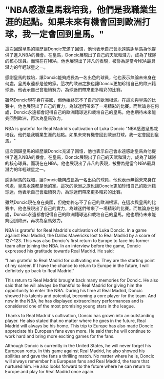 # "NBA感激皇馬栽培我，他們是我職業生涯的起點。如果未來有機會回到歐洲打球，我一定會回到皇馬。" 

這次回歸皇馬的經歷讓Doncic充滿了回憶，他也表示自己會永遠感謝皇馬為他提供了進入NBA的機會。在皇馬，Doncic展現出了自己的天賦和潛力，成為了球隊的核心球員。而現在在NBA，他也展現出了非凡的表現，被譽為是當今NBA最具潛力的年輕球星之一。 

感謝皇馬的栽培，讓Doncic能夠成長為一名出色的球員，他也表示無論未來身在何處，皇馬永遠都是他的家。這次的歐洲之旅也讓Doncic更加珍惜自己的歐洲籍球迷，他表示自己會繼續努力，為球迷們帶來更多精彩的比賽。 

雖然Doncic現在身在美國，但他始終忘不了自己的歐洲根源。在這次與皇馬的比賽中，他也展現出了自己的實力，為球迷們帶來了一場精彩的比賽。而無論身在何處，Doncic永遠都會記得自己的歐洲籍球迷和栽培自己的皇馬，他也期待未來能夠回到歐洲，再次為皇馬效力。 

NBA is grateful for Real Madrid's cultivation of Luka Doncic 
 "NBA感激皇馬栽培我，他們是我職業生涯的起點。如果未來有機會回到歐洲打球，我一定會回到皇馬。" 

這次回歸皇馬的經歷讓Doncic充滿了回憶，他也表示自己會永遠感謝皇馬為他提供了進入NBA的機會。在皇馬，Doncic展現出了自己的天賦和潛力，成為了球隊的核心球員。而現在在NBA，他也展現出了非凡的表現，被譽為是當今NBA最具潛力的年輕球星之一。 

感謝皇馬的栽培，讓Doncic能夠成長為一名出色的球員，他也表示無論未來身在何處，皇馬永遠都是他的家。這次的歐洲之旅也讓Doncic更加珍惜自己的歐洲籍球迷，他表示自己會繼續努力，為球迷們帶來更多精彩的比賽。 

雖然Doncic現在身在美國，但他始終忘不了自己的歐洲根源。在這次與皇馬的比賽中，他也展現出了自己的實力，為球迷們帶來了一場精彩的比賽。而無論身在何處，Doncic永遠都會記得自己的歐洲籍球迷和栽培自己的皇馬，他也期待未來能夠回到歐洲，再次為皇馬效力。 

NBA is grateful for Real Madrid's cultivation of Luka Doncic. In a game against Real Madrid, the Dallas Mavericks lost to Real Madrid by a score of 127-123. This was also Doncic's first return to Europe to face his former team after joining the NBA. In an interview before the game, Doncic expressed his gratitude towards Real Madrid. He said:

"I am grateful to Real Madrid for cultivating me. They are the starting point of my career. If I have the chance to return to Europe in the future, I will definitely go back to Real Madrid." 

This return to Real Madrid brought back many memories for Doncic. He also said that he will always be thankful to Real Madrid for giving him the opportunity to enter the NBA. During his time at Real Madrid, Doncic showed his talents and potential, becoming a core player for the team. And now in the NBA, he has displayed extraordinary performances and is considered one of the most promising young stars in the league. 

Thanks to Real Madrid's cultivation, Doncic has grown into an outstanding player. He also stated that no matter where he goes in the future, Real Madrid will always be his home. This trip to Europe has also made Doncic appreciate his European fans even more. He said that he will continue to work hard and bring more exciting games for the fans. 

Although Doncic is currently in the United States, he will never forget his European roots. In this game against Real Madrid, he also showed his abilities and gave the fans a thrilling match. No matter where he is, Doncic will always remember his European fans and Real Madrid, the team that nurtured him. He also looks forward to the future where he can return to Europe and play for Real Madrid once again.